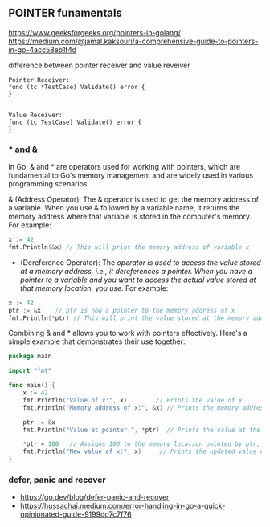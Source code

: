 


## POINTER funamentals
<https://www.geeksforgeeks.org/pointers-in-golang/>
<https://medium.com/@jamal.kaksouri/a-comprehensive-guide-to-pointers-in-go-4acc58eb1f4d>


difference between pointer receiver and value reveiver

```
Pointer Receiver:
func (tc *TestCase) Validate() error {
}


Value Receiver:
func (tc TestCase) Validate() error {
}
```


### * and &

In Go, & and * are operators used for working with pointers, which are fundamental to Go's memory management and are widely used in various programming scenarios.

& (Address Operator): The & operator is used to get the memory address of a variable. When you use & followed by a variable name, it returns the memory address where that variable is stored in the computer's memory. For example:

```go
x := 42
fmt.Println(&x) // This will print the memory address of variable x
```

* (Dereference Operator): The *operator is used to access the value stored at a memory address, i.e., it dereferences a pointer. When you have a pointer to a variable and you want to access the actual value stored at that memory location, you use*. For example:

```go
x := 42
ptr := &x    // ptr is now a pointer to the memory address of x
fmt.Println(*ptr) // This will print the value stored at the memory address ptr points to, which is 42
```

Combining & and * allows you to work with pointers effectively. Here's a simple example that demonstrates their use together:

```go
package main

import "fmt"

func main() {
    x := 42
    fmt.Println("Value of x:", x)        // Prints the value of x
    fmt.Println("Memory address of x:", &x) // Prints the memory address of x

    ptr := &x
    fmt.Println("Value at pointer:", *ptr)  // Prints the value at the memory address ptr points to

    *ptr = 100   // Assigns 100 to the memory location pointed by ptr, which also changes the value of x
    fmt.Println("New value of x:", x)     // Prints the updated value of x
}
```

### defer, panic and recover

* <https://go.dev/blog/defer-panic-and-recover>
* <https://hussachai.medium.com/error-handling-in-go-a-quick-opinionated-guide-9199dd7c7f76>
